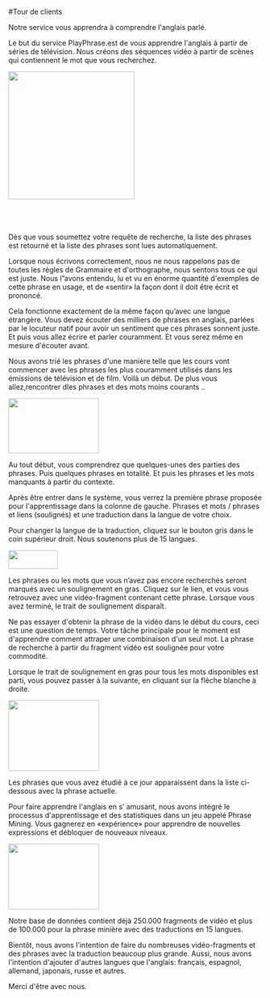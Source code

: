#Tour de clients

Notre service vous apprendra à comprendre l'anglais parlé.

Le but du service  PlayPhrase.est de vous  apprendre l'anglais à partir de séries de télévision. Nous créons des séquences vidéo à partir de scènes qui contiennent le mot que vous recherchez.

<img src="/img/guest-tour/ru/search.png" alt="" width="250" height="253" style="margin-bottom:52px">

Dès que vous soumettez votre requête de recherche, la liste des phrases est retourné et la liste des phrases sont lues automatiquement.

Lorsque nous écrivons correctement, nous ne nous rappelons pas de toutes les règles de Grammaire et d'orthographe, nous sentons tous ce qui est juste. Nous l”avons entendu, lu et vu en  énorme quantité d'exemples de cette phrase en usage, et de «sentir» la façon dont il doit être écrit et prononcé.

Cela fonctionne exactement de la même façon qu’avec une langue étrangère. Vous devez écouter des milliers de phrases en anglais, parlées par le locuteur natif pour avoir un sentiment que ces phrases sonnent juste. Et puis vous allez écrire et parler couramment. Et vous serez même en mesure d'écouter  avant.

Nous avons trié les phrases d'une manière telle que les cours vont commencer avec les phrases les plus couramment utilisés dans les émissions de télévision et de film. Voilà un début. De plus vous allez,rencontrer dles phrases et des mots moins courants ..

<img src="/img/guest-tour/ru/left-column.png" alt="" width="179" height="109">

Au tout début, vous comprendrez que quelques-unes des parties des phrases. Puis quelques phrases en totalité. Et puis les phrases et les mots manquants à partir du contexte.

Après être  entrer dans le système, vous verrez la première phrase proposée pour l'apprentissage dans la colonne de gauche. Phrases et  mots / phrases et liens (soulignés) et une traduction dans la langue de votre choix.

Pour changer la langue de la traduction, cliquez sur le bouton gris dans le coin supérieur droit. Nous soutenons plus de 15 langues.

<img src="/img/guest-tour/ru/language-select.png" alt="" width="98" height="37">

Les phrases ou les mots que vous n’avez pas encore recherchés seront marqués avec un soulignement en gras. Cliquez sur le lien, et vous vous retrouvez avec une vidéo-fragment contenant cette phrase. Lorsque vous avez terminé, le trait de soulignement disparaît.


Ne pas essayer d'obtenir  la phrase de la vidéo dans le début du cours, ceci est une question de temps. Votre tâche principale pour le moment est d'apprendre comment attraper une combinaison d'un seul mot. La phrase de recherche à partir du fragment vidéo est soulignée pour votre commodité.

Lorsque le trait de soulignement en gras pour tous les mots disponibles est parti, vous pouvez passer à la suivante, en cliquant sur la flèche blanche à droite.

<img src="/img/guest-tour/ru/next-phrase.png" alt="" width="180" height="140">

Les phrases que vous avez étudié à ce jour apparaissent dans la liste ci-dessous avec la phrase actuelle.

Pour faire apprendre l'anglais en s’ amusant, nous avons intégré le processus d'apprentissage et des statistiques dans un jeu appelé Phrase Mining. Vous gagnerez en «expérience» pour apprendre de nouvelles expressions et  débloquer de nouveaux niveaux.

<img src="/img/guest-tour/ru/game.png" alt="" width="180" height="130">

Notre base de données contient déjà 250.000 fragments de vidéo et plus de 100.000 pour la phrase minière avec des traductions en 15 langues.

Bientôt, nous avons l'intention de faire du nombreuses vidéo-fragments et des phrases avec la traduction beaucoup plus grande. Aussi, nous avons l'intention d'ajouter d'autres langues que l'anglais: français, espagnol, allemand, japonais, russe et autres.

<!-- Premier niveau de notre cours (environ 100 phrases) est disponible gratuitement. Pour poursuivre votre enseignement, il faut  l'achat d'un abonnement.  -->

Merci d'être avec nous.
